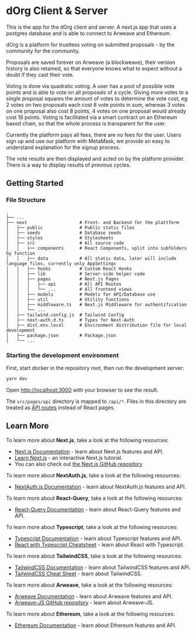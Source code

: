 # dOrg Client & Server

This is the app for the dOrg client and server. A next.js app that uses a postgres database and is able to connect to Arweave and Ethereum.

dOrg is a platform for trustless voting on submitted proposals - by the community for the community.

Proposals are saved forever on Arweave (a blockweave), their version history is also retained, so that everyone knows what to expect without a doubt if they cast their vote.

Voting is done via quadratic voting. A user has a pool of possible vote points and is able to vote on all proposals of a cycle. Giving more votes to a single proposal squares the amount of votes to determine the vote cost, eg 2 votes on two proposals each cost 8 vote points in sum, whereas 3 votes on one proposal also cost 8 points, 4 votes on one proposal would already cost 16 points. Voting is facilitated via a smart contract on an Ethereum based chain, so that the whole process is transparent for the user.

Currently the platform pays all fees, there are no fees for the user. Users sign up and use our platform with MetaMask, we provide an easy to understand explanation for the signup process.

The vote results are then displayed and acted on by the platform provider. There is a way to display results of previous cycles.

## Getting Started

### File Structure

    .
    ├── ...
    ├── next                    # Front- and Backend for the plattform
    │   ├── public              # Public static files
    │   ├── seeds               # Database seeds
    │   ├── styles              # Stylesheets
    │   ├── src                 # All source code
    │   │   ├── components      # React Components, split into subfolders by function
    │   │   ├── data            # All static data, later will include language files, currently only AppSettings
    │   │   ├── hooks           # Custom React Hooks
    │   │   ├── lib             # Server-side helper code
    │   │   ├── pages           # Next.js Pages
    │   │   │   ├── api         # All API Routes
    │   │   │   └── ...         # All frontend views
    │   │   ├── models          # Models for API/Database use
    │   │   ├── util            # Utility functions
    │   │   ├── middleware.ts   # Next.js Middleware for authentification
    │   │   └── ...
    │   ├── tailwind.config.js  # Tailwind Config
    │   ├── next-auth.d.ts      # Types for Next-Auth
    │   ├── dist.env.local      # Environment distribution file for local development
    │   ├── package.json        # Package.json
    │   └── ...


### Starting the development environment

First, start docker in the repository root, then run the development server:

```bash
yarn dev
```

Open [http://localhost:3000](http://localhost:3000) with your browser to see the result.

The `src/pages/api` directory is mapped to `/api/*`. Files in this directory are treated as [API routes](https://nextjs.org/docs/api-routes/introduction) instead of React pages.



## Learn More

To learn more about **Next.js**, take a look at the following resources:

- [Next.js Documentation](https://nextjs.org/docs) - learn about Next.js features and API.
- [Learn Next.js](https://nextjs.org/learn) - an interactive Next.js tutorial.
- You can also check out [the Next.js GitHub repository](https://github.com/vercel/next.js/)

To learn more about **NextAuth.js**, take a look at the following resources:

- [NextAuth.js Documentation](https://next-auth.js.org/) - learn about NextAuth.js features and API.

To learn more about **React-Query**, take a look at the following resources:

- [React-Query Documentation](https://react-query.tanstack.com/) - learn about React-Query features and API.

To learn more about **Typescript**, take a look at the following resources:

- [Typescript Documentation](https://www.typescriptlang.org/docs/) - learn about Typescript features and API.
- [React with Typescript Cheatsheet](https://react-typescript-cheatsheet.netlify.app/) - learn about React with Typescript.

To learn more about **TailwindCSS**, take a look at the following resources:

- [TailwindCSS Documentation](https://tailwindcss.com/docs) - learn about TailwindCSS features and API.
- [TailwindCSS Cheat Sheet](https://nerdcave.com/tailwind-cheat-sheet) - learn about TailwindCSS.


To learn more about **Arweave**, take a look at the following resources:

- [Arweave Documentation](https://docs.arweave.org/developers) - learn about Arweave features and API.
- [Arweave-JS GitHub repository](https://github.com/ArweaveTeam/arweave-js) - learn about Arweave-JS.

To learn more about **Ethereum**, take a look at the following resources:

- [Ethereum Documentation](https://ethereum.org/en/developers/docs/) - learn about Ethereum features and API.
